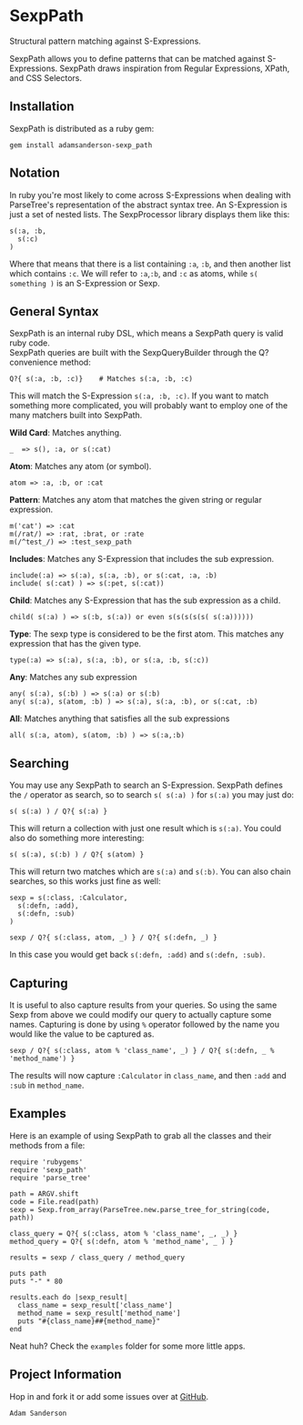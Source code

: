 SexpPath
========

Structural pattern matching against S-Expressions.

SexpPath allows you to define patterns that can be matched against S-Expressions.
SexpPath draws inspiration from Regular Expressions, XPath, and CSS Selectors.

Installation
------------

SexpPath is distributed as a ruby gem:
    
    gem install adamsanderson-sexp_path

Notation
--------

In ruby you're most likely to come across S-Expressions when dealing with
ParseTree's representation of the abstract syntax tree. An S-Expression is
just a set of nested lists.  The SexpProcessor library displays them like this:

    s(:a, :b, 
      s(:c)
    )

Where that means that there is a list containing `:a`, `:b`, and then another list which
contains `:c`.  We will refer to `:a`,`:b`, and `:c` as atoms, while 
`s( something )` is an S-Expression or Sexp.

General Syntax
--------------

SexpPath is an internal ruby DSL, which means a SexpPath query is valid ruby code.  
SexpPath queries are built with the SexpQueryBuilder through the Q? convenience
method:
  
    Q?{ s(:a, :b, :c)}    # Matches s(:a, :b, :c)
  
This will match the S-Expression `s(:a, :b, :c)`.  If you want to match something 
more complicated, you will probably want to employ one of the many matchers built
into SexpPath.
    
**Wild Card**: Matches anything.

    _  => s(), :a, or s(:cat)
    
**Atom**: Matches any atom (or symbol).

    atom => :a, :b, or :cat

**Pattern**: Matches any atom that matches the given string or regular expression.

    m('cat') => :cat
    m(/rat/) => :rat, :brat, or :rate
    m(/^test_/) => :test_sexp_path
    
**Includes**: Matches any S-Expression that includes the sub expression.

    include(:a) => s(:a), s(:a, :b), or s(:cat, :a, :b)
    include( s(:cat) ) => s(:pet, s(:cat))
    
**Child**: Matches any S-Expression that has the sub expression as a child.

    child( s(:a) ) => s(:b, s(:a)) or even s(s(s(s(s( s(:a))))))

**Type**: The sexp type is considered to be the first atom.  This matches any expression that has the given type.

    type(:a) => s(:a), s(:a, :b), or s(:a, :b, s(:c))
    
**Any**: Matches any sub expression

    any( s(:a), s(:b) ) => s(:a) or s(:b)
    any( s(:a), s(atom, :b) ) => s(:a), s(:a, :b), or s(:cat, :b)

**All**: Matches anything that satisfies all the sub expressions

    all( s(:a, atom), s(atom, :b) ) => s(:a,:b)
    
Searching
---------
You may use any SexpPath to search an S-Expression.  SexpPath defines the `/` operator as search,
so to search `s( s(:a) )`  for `s(:a)` you may just do:
    
    s( s(:a) ) / Q?{ s(:a) }
    
This will return a collection with just one result which is `s(:a)`.  You could also do something
more interesting:

    s( s(:a), s(:b) ) / Q?{ s(atom) }
    
This will return two matches which are `s(:a)` and `s(:b)`.  You can also chain searches, so this
works just fine as well:

    sexp = s(:class, :Calculator,
      s(:defn, :add),
      s(:defn, :sub)
    ) 
    
    sexp / Q?{ s(:class, atom, _) } / Q?{ s(:defn, _) }
    
In this case you would get back `s(:defn, :add)` and `s(:defn, :sub)`.

Capturing
---------
It is useful to also capture results from your queries.  So using
the same Sexp from above we could modify our query to actually capture some names.
Capturing is done by using `%` operator followed by the name you would like the value
to be captured as.

    sexp / Q?{ s(:class, atom % 'class_name', _) } / Q?{ s(:defn, _ % 'method_name') }
  
The results will now capture `:Calculator` in `class_name`, and then `:add` and `:sub`
in `method_name`.

Examples
--------

Here is an example of using SexpPath to grab all the classes and their methods from
a file:
  
    require 'rubygems'
    require 'sexp_path'
    require 'parse_tree'
  
    path = ARGV.shift
    code = File.read(path)
    sexp = Sexp.from_array(ParseTree.new.parse_tree_for_string(code, path))

    class_query = Q?{ s(:class, atom % 'class_name', _, _) }
    method_query = Q?{ s(:defn, atom % 'method_name', _ ) }

    results = sexp / class_query / method_query

    puts path
    puts "-" * 80

    results.each do |sexp_result|
      class_name = sexp_result['class_name']
      method_name = sexp_result['method_name']
      puts "#{class_name}##{method_name}"
    end
  
Neat huh?  Check the `examples` folder for some more little apps.

Project Information
--------------------
Hop in and fork it or add some issues over at [GitHub](http://github.com/adamsanderson/sexp_path).

    Adam Sanderson